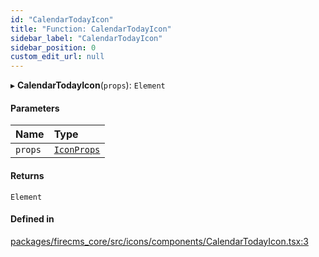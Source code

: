 ```yaml
---
id: "CalendarTodayIcon"
title: "Function: CalendarTodayIcon"
sidebar_label: "CalendarTodayIcon"
sidebar_position: 0
custom_edit_url: null
---
```


▸ **CalendarTodayIcon**(`props`): `Element`

#### Parameters

| Name | Type |
| :------ | :------ |
| `props` | [`IconProps`](../types/IconProps.md) |

#### Returns

`Element`

#### Defined in

[packages/firecms_core/src/icons/components/CalendarTodayIcon.tsx:3](https://github.com/FireCMSco/firecms/blob/d45f3739/packages/firecms_core/src/icons/components/CalendarTodayIcon.tsx#L3)
